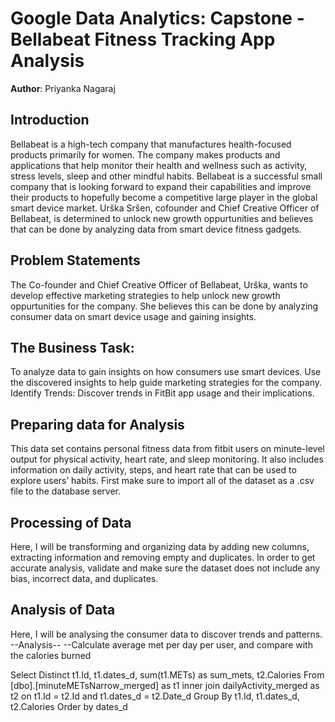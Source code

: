 # **Google Data Analytics: Capstone - Bellabeat Fitness Tracking App Analysis**

**Author**: Priyanka Nagaraj

## **Introduction**

Bellabeat is a high-tech company that manufactures health-focused products primarily for women. The company makes products and applications that help monitor their health and wellness 
such as activity, stress levels, sleep and other mindful habits. Bellabeat is a successful small company that is looking forward to expand their capabilities and improve their products to
hopefully become a competitive large player in the global smart device market. Urška Sršen, cofounder and Chief Creative Officer of Bellabeat, is determined to unlock new growth oppurtunities and 
believes that can be done by analyzing data from smart device fitness gadgets.

## **Problem Statements**

The Co-founder and Chief Creative Officer of Bellabeat, Urška, wants to develop effective marketing strategies to help unlock new growth oppurtunities for the company. 
She believes this can be done by analyzing consumer data on smart device usage and gaining insights.

## **The Business Task:**

To analyze data to gain insights on how consumers use smart devices.
Use the discovered insights to help guide marketing strategies for the company.
Identify Trends: Discover trends in FitBit app usage and their implications.

## **Preparing data for Analysis**

This data set contains personal fitness data from fitbit users on minute-level output for physical activity, heart rate, and sleep monitoring. 
It also includes information on daily activity, steps, and heart rate that can be used to explore users’ habits. 
First make sure to import all of the dataset as a .csv file to the database server. 

## **Processing of Data**

Here, I will be transforming and organizing data by adding new columns, extracting information and removing empty and duplicates.
In order to get accurate analysis, validate and make sure the dataset does not include any bias, incorrect data, and duplicates.

## **Analysis of Data**

Here, I will be analysing the consumer data to discover trends and patterns.
                                                   --Analysis--
--Calculate average met per day per user, and compare with the calories burned

Select Distinct t1.Id, t1.dates_d, sum(t1.METs) as sum_mets, t2.Calories
From [dbo].[minuteMETsNarrow_merged] as t1
inner join dailyActivity_merged as t2
on t1.Id = t2.Id and t1.dates_d = t2.Date_d
Group By t1.Id, t1.dates_d, t2.Calories
Order by dates_d
